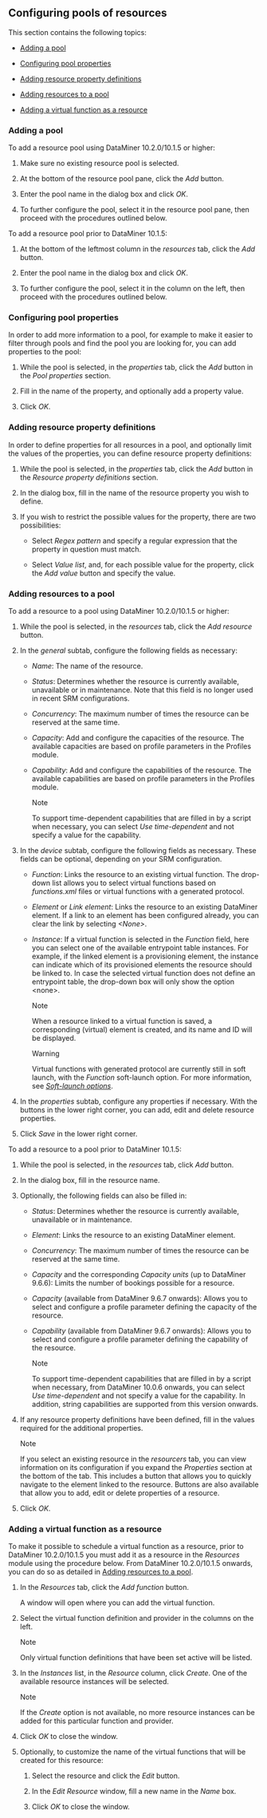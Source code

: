 ## Configuring pools of resources

This section contains the following topics:

- [Adding a pool](#adding-a-pool)

- [Configuring pool properties](#configuring-pool-properties)

- [Adding resource property definitions](#adding-resource-property-definitions)

- [Adding resources to a pool](#adding-resources-to-a-pool)

- [Adding a virtual function as a resource](#adding-a-virtual-function-as-a-resource)

### Adding a pool

To add a resource pool using DataMiner 10.2.0/10.1.5 or higher:

1. Make sure no existing resource pool is selected.

2. At the bottom of the resource pool pane, click the *Add* button.

3. Enter the pool name in the dialog box and click *OK*.

4. To further configure the pool, select it in the resource pool pane, then proceed with the procedures outlined below.

To add a resource pool prior to DataMiner 10.1.5:

1. At the bottom of the leftmost column in the *resources* tab, click the *Add* button.

2. Enter the pool name in the dialog box and click *OK*.

3. To further configure the pool, select it in the column on the left, then proceed with the procedures outlined below.

### Configuring pool properties

In order to add more information to a pool, for example to make it easier to filter through pools and find the pool you are looking for, you can add properties to the pool:

1. While the pool is selected, in the *properties* tab, click the *Add* button in the *Pool properties* section.

2. Fill in the name of the property, and optionally add a property value.

3. Click *OK*.

### Adding resource property definitions

In order to define properties for all resources in a pool, and optionally limit the values of the properties, you can define resource property definitions:

1. While the pool is selected, in the *properties* tab, click the *Add* button in the *Resource property definitions* section.

2. In the dialog box, fill in the name of the resource property you wish to define.

3. If you wish to restrict the possible values for the property, there are two possibilities:

    - Select *Regex pattern* and specify a regular expression that the property in question must match.

    - Select *Value list*, and, for each possible value for the property, click the *Add value* button and specify the value.

### Adding resources to a pool

To add a resource to a pool using DataMiner 10.2.0/10.1.5 or higher:

1. While the pool is selected, in the *resources* tab, click the *Add* *resource* button.

2. In the *general* subtab, configure the following fields as necessary:

    - *Name*: The name of the resource.

    - *Status*: Determines whether the resource is currently available, unavailable or in maintenance. Note that this field is no longer used in recent SRM configurations.

    - *Concurrency*: The maximum number of times the resource can be reserved at the same time.

    - *Capacity*: Add and configure the capacities of the resource. The available capacities are based on profile parameters in the Profiles module.

    - *Capability*: Add and configure the capabilities of the resource. The available capabilities are based on profile parameters in the Profiles module.

        > [!NOTE]
        > To support time-dependent capabilities that are filled in by a script when necessary, you can select *Use time-dependent* and not specify a value for the capability.

3. In the *device* subtab, configure the following fields as necessary. These fields can be optional, depending on your SRM configuration.

    - *Function*: Links the resource to an existing virtual function. The drop-down list allows you to select virtual functions based on *functions.xml* files or virtual functions with a generated protocol.

    - *Element* or *Link element*: Links the resource to an existing DataMiner element. If a link to an element has been configured already, you can clear the link by selecting *\<None>*.

    - *Instance*: If a virtual function is selected in the *Function* field, here you can select one of the available entrypoint table instances. For example, if the linked element is a provisioning element, the instance can indicate which of its provisioned elements the resource should be linked to. In case the selected virtual function does not define an entrypoint table, the drop-down box will only show the option \<none>.

        > [!NOTE]
        > When a resource linked to a virtual function is saved, a corresponding (virtual) element is created, and its name and ID will be displayed.

        > [!WARNING]
        > Virtual functions with generated protocol are currently still in soft launch, with the *Function* soft-launch option. For more information, see *[Soft-launch options](https://community.dataminer.services/documentation/soft-launch-options/)*.

4. In the *properties* subtab, configure any properties if necessary. With the buttons in the lower right corner, you can add, edit and delete resource properties.

5. Click *Save* in the lower right corner.

To add a resource to a pool prior to DataMiner 10.1.5:

1. While the pool is selected, in the *resources* tab, click *Add* button.

2. In the dialog box, fill in the resource name.

3. Optionally, the following fields can also be filled in:

    - *Status*: Determines whether the resource is currently available, unavailable or in maintenance.

    - *Element*: Links the resource to an existing DataMiner element.

    - *Concurrency*: The maximum number of times the resource can be reserved at the same time.

    - *Capacity* and the corresponding *Capacity units* (up to DataMiner 9.6.6): Limits the number of bookings possible for a resource.

    - *Capacity* (available from DataMiner 9.6.7 onwards): Allows you to select and configure a profile parameter defining the capacity of the resource.

    - *Capability* (available from DataMiner 9.6.7 onwards): Allows you to select and configure a profile parameter defining the capability of the resource.

        > [!NOTE]
        > To support time-dependent capabilities that are filled in by a script when necessary, from DataMiner 10.0.6 onwards, you can select *Use time-dependent* and not specify a value for the capability. In addition, string capabilities are supported from this version onwards.

4. If any resource property definitions have been defined, fill in the values required for the additional properties.

    > [!NOTE]
    > If you select an existing resource in the *resourcers* tab, you can view information on its configuration if you expand the *Properties* section at the bottom of the tab. This includes a button that allows you to quickly navigate to the element linked to the resource. Buttons are also available that allow you to add, edit or delete properties of a resource.

5. Click *OK*.

### Adding a virtual function as a resource

To make it possible to schedule a virtual function as a resource, prior to DataMiner 10.2.0/10.1.5 you must add it as a resource in the *Resources* module using the procedure below. From DataMiner 10.2.0/10.1.5 onwards, you can do so as detailed in [Adding resources to a pool](#adding-resources-to-a-pool).

1. In the *Resources* tab, click the *Add function* button.

    A window will open where you can add the virtual function.

2. Select the virtual function definition and provider in the columns on the left.

    > [!NOTE]
    > Only virtual function definitions that have been set active will be listed.

3. In the *Instances* list, in the *Resource* column, click *Create*. One of the available resource instances will be selected.

    > [!NOTE]
    > If the *Create* option is not available, no more resource instances can be added for this particular function and provider.

4. Click *OK* to close the window.

5. Optionally, to customize the name of the virtual functions that will be created for this resource:

    1. Select the resource and click the *Edit* button.

    2. In the *Edit Resource* window, fill a new name in the *Name* box.

    3. Click *OK* to close the window.
